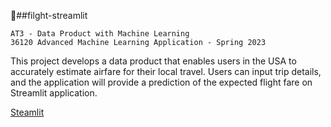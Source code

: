 🛫##filght-streamlit

    AT3 - Data Product with Machine Learning 
    36120 Advanced Machine Learning Application - Spring 2023
    
This project develops a data product that enables users in the USA to accurately estimate airfare for their local travel. Users can input trip details, and the application will provide a prediction of the expected flight fare on Streamlit application.

[Steamlit](https://share.streamlit.io/-/auth/app?redirect_uri=https%3A%2F%2Fcrybaby-fareprediction.streamlit.app%2F)
